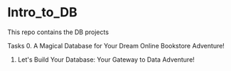 # Intro_to_DB
This repo contains the DB projects

Tasks
0. A Magical Database for Your Dream Online Bookstore Adventure!
1. Let's Build Your Database: Your Gateway to Data Adventure!